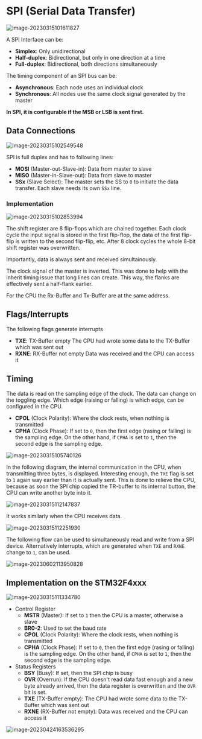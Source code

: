 # SPI (Serial Data Transfer)

![image-20230315101611827](res/SPI/image-20230315101611827.png)

A SPI Interface can be:

* **Simplex**: Only unidirectional
* **Half-duplex**: Bidirectional, but only in one direction at a time
* **Full-duplex**: Bidirectional, both directions simultaneously

The timing component of an SPI bus can be:

* **Asynchronous**: Each node uses an individual clock
* **Synchronous**: All nodes use the same clock signal generated by the master

**In SPI, it is configurable if the MSB or LSB is sent first.**

## Data Connections

![image-20230315102549548](res/SPI/image-20230315102549548.png)

SPI is full duplex and has to following lines:

* **MOSI** (Master-out-Slave-in): Data from master to slave
* **MISO** (Master-in-Slave-out): Data from slave to master
* **SSx** (Slave Select): The master sets the SS to `0` to initiate the data transfer. Each slave needs its own `SSx` line.

### Implementation

![image-20230315102853994](res/SPI/image-20230315102853994.png)

The shift register are 8 flip-flops which are chained together. Each clock cycle the input signal is stored in the first flip-flop, the data of the first flip-flip is written to the second flip-flip, etc. After 8 clock cycles the whole 8-bit shift register was overwritten. 

Importantly, data is always sent and received simultainously.

The clock signal of the master is inverted. This was done to help with the inherit timing issue that long lines can create. This way, the flanks are effectively sent a half-flank earlier.

For the CPU the Rx-Buffer and Tx-Buffer are at the same address.

## Flags/Interrupts

The following flags generate interrupts

* **TXE**: TX-Buffer empty
  The CPU had wrote some data to the TX-Buffer which was sent out
* **RXNE**: RX-Buffer not empty
  Data was received and the CPU can access it

## Timing

The data is read on the sampling edge of the clock. The data can change on the toggling edge. Which edge (raising or falling) is which edge, can be configured in the CPU.

* **CPOL** (Clock Polarity): Where the clock rests, when nothing is transmitted
* **CPHA** (Clock Phase): If set to `0`, then the first edge (rasing or falling) is the sampling edge. On the other hand, if `CPHA` is set to `1`, then the second edge is the sampling edge.

![image-20230315105740126](res/SPI/image-20230315105740126.png)

In the following diagram, the internal communication in the CPU, when transmitting three bytes, is displayed. Interesting enough, the `TXE` flag is set to `1`  again way earlier than it is actually sent. This is done to relieve the CPU, because as soon the SPI chip copied the TR-buffer to its internal button, the CPU can write another byte into it.

![image-20230315112147837](res/SPI/image-20230315112147837.png)

It works similarly when the CPU receives data.

![image-20230315112251930](res/SPI/image-20230315112251930.png)

The following flow can be used to simultaneously read and write from a SPI device. Alternatively interrupts, which are generated when `TXE` and `RXNE` change to `1`, can be used.

![image-20230602113950828](res/SPI/image-20230602113950828.png) 

## Implementation on the STM32F4xxx

![image-20230315111334780](res/SPI/image-20230315111334780.png)

* Control Register
  * **MSTR** (Master): If set to `1` then the CPU is a master, otherwise a slave
  * **BR0-2**: Used to set the baud rate
  * **CPOL** (Clock Polarity): Where the clock rests, when nothing is transmitted
  * **CPHA** (Clock Phase): If set to `0`, then the first edge (rasing or falling) is the sampling edge. On the other hand, if `CPHA` is set to `1`, then the second edge is the sampling edge.
* Status Registers
  * **BSY** (Busy): If set, then the SPI chip is busy
  * **OVR** (Overrun): If the CPU doesn't read data fast enough and a new byte already arrived, then the data register is overwritten and the `OVR` bit is set.
  * **TXE** (TX-Buffer empty): The CPU had wrote some data to the TX-Buffer which was sent out
  * **RXNE** (RX-Buffer not empty): Data was received and the CPU can access it

![image-20230424163536295](res/SPI/image-20230424163536295.png)